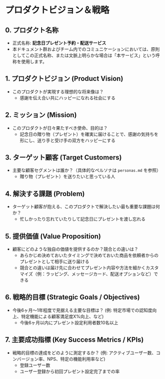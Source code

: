 # プロダクトビジョン＆戦略

## 0. プロダクト名称
* 正式名称: **記念日プレゼント予約・配送サービス**
* 本ドキュメント群およびチーム内でのコミュニケーションにおいては、原則としてこの正式名称、または文脈上明らかな場合は「本サービス」という呼称を使用します。

## 1. プロダクトビジョン (Product Vision)
* このプロダクトが実現する理想的な将来像は？
  * 感謝を伝え合い共にハッピーになれる社会にする

## 2. ミッション (Mission)
* このプロダクトが日々果たすべき使命、目的は？
  * 記念日の贈り物（プレゼント）を確実に届けることで、感謝の気持ちを形にし、送り手と受け手の双方をハッピーにする

## 3. ターゲット顧客 (Target Customers)
* 主要な顧客セグメントは誰か？（具体的なペルソナは `personas.md` を参照）
  * 贈り物（プレゼント）を送りたいと思っている人

## 4. 解決する課題 (Problem)
* ターゲット顧客が抱える、このプロダクトで解決したい最も重要な課題は何か？
  * 忙しかったり忘れていたりして記念日にプレゼントを渡し忘れる

## 5. 提供価値 (Value Proposition)
* 顧客にどのような独自の価値を提供するのか？競合との違いは？
  * あらかじめ決めておいたタイミングで決めておいた商品を依頼者からのプレゼントとして相手に送り届ける
  * 競合との違いは届け先に合わせてプレゼント内容や方法を細かくカスタマイズ（例：ラッピング、メッセージカード、配送オプションなど）できる

## 6. 戦略的目標 (Strategic Goals / Objectives)
* 今後6ヶ月〜1年程度で見据える主要な目標は？ (例: 特定市場での認知度向上、特定機能による顧客満足度X%向上、など)
  * 今後6ヶ月以内にプレゼント設定利用者数10名以上

## 7. 主要成功指標 (Key Success Metrics / KPIs)
* 戦略的目標の達成をどのように測定するか？ (例: アクティブユーザー数、コンバージョン率、NPS、特定の機能利用率など) 
  * 登録ユーザー数
  * ユーザー登録から初回プレゼント設定完了までの率
